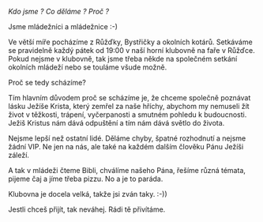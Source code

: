 

*Kdo jsme ? Co děláme ? Proč ?*

Jsme mládežníci a mládežnice :-)

Ve větší míře pocházíme z Růžďky, Bystřičky a okolních kotárů. Setkáváme se pravidelně každý pátek od 19:00 v naší horní klubovně na faře v Růžďce.  
Pokud nejsme v klubovně, tak jsme třeba někde na společném setkání okolních mládeží nebo se touláme všude možně.

Proč se tedy scházíme?

Tím hlavním důvodem proč se scházíme je, že chceme společně poznávat lásku Ježíše Krista, který zemřel za naše hříchy, abychom my nemuseli žít život v těžkosti, trápení, vyčerpanosti a smutném pohledu k budoucnosti. Ježiš Kristus nám dává odpuštění a tím nám dává světlo do života.

Nejsme lepší než ostatní lidé. Děláme chyby, špatné rozhodnutí a nejsme žádní VIP. Ne jen na nás, ale také na každém dalším člověku Pánu Ježíši záleží.

A tak v mládeži čteme Bibli, chválíme našeho Pána, řešíme různá témata, pijeme čaj a jíme třeba pizzu. No a je to paráda.

Klubovna je docela velká, takže jsi zván taky. :-))

Jestli chceš přijít, tak neváhej. Rádi tě přivítáme.


